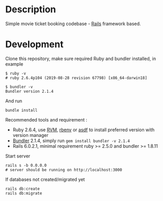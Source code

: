 # Description

Simple movie ticket booking codebase - [Rails](https://rubyonrails.org/) framework based.

# Development

Clone this repository, make sure required Ruby and bundler installed, in example

```
$ ruby -v
# ruby 2.6.4p104 (2019-08-28 revision 67798) [x86_64-darwin18]

$ bundler -v
Bundler version 2.1.4

```
And run

```
bundle install
```

Recommended tools and requirement :
- Ruby 2.6.4, use [RVM](https://rvm.io/), [rbenv](https://github.com/rbenv/rbenv) or [asdf](https://github.com/asdf-vm/asdf) to install preferred version with version manager
- [Bundler](https://bundler.io/) 2.1.4, simply run `gem install bundler -v 2.1.4`
- Rails 6.0.2.1, minimal requirement ruby >= 2.5.0 and bundler >= 1.8.11

Start server

```
rails s -b 0.0.0.0
# server should be running on http://localhost:3000
```

If databases not created/migrated yet

```
rails db:create
rails db:migrate
```
